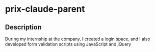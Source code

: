 # prix-claude-parent

## Description
During my internship at the company, I created a login space, and I also developed form validation scripts using JavaScript and jQuery
